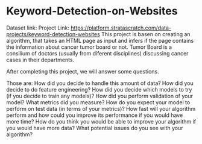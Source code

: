 # Keyword-Detection-on-Websites
Dataset link: 
Project Link: https://platform.stratascratch.com/data-projects/keyword-detection-websites
This project is basen on creating an algorithm, that takes an HTML page as input and infers if the page contains the information about cancer tumor board or not.  Tumor Board is a consilium of doctors (usually from diferent disciplines) discussing cancer cases in their departments.

After completing this project, we will answer some questions. 

Those are:
How did you decide to handle this amount of data?
How did you decide to do feature engineering?
How did you decide which models to try (if you decide to train any models)?
How did you perform validation of your model?
What metrics did you measure?
How do you expect your model to perform on test data (in terms of your metrics)?
How fast will your algorithm perform and how could you improve its performance if you would have more time?
How do you think you would be able to improve your algorithm if you would have more data?
What potential issues do you see with your algorithm?
